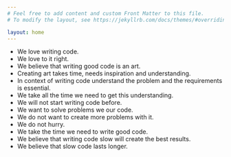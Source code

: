 ```yaml
---
# Feel free to add content and custom Front Matter to this file.
# To modify the layout, see https://jekyllrb.com/docs/themes/#overriding-theme-defaults

layout: home
---
```

* We love writing code.
* We love to it right.
* We believe that writing good code is an art.
* Creating art takes time, needs inspiration and understanding.
* In context of writing code understand the problem and the requirements is essential.
* We take all the time we need to get this understanding.
* We will not start writing code before.
* We want to solve problems we our code.
* We do not want to create more problems with it.
* We do not hurry.
* We take the time we need to write good code.
* We believe that writing code slow will create the best results.
* We believe that slow code lasts longer.